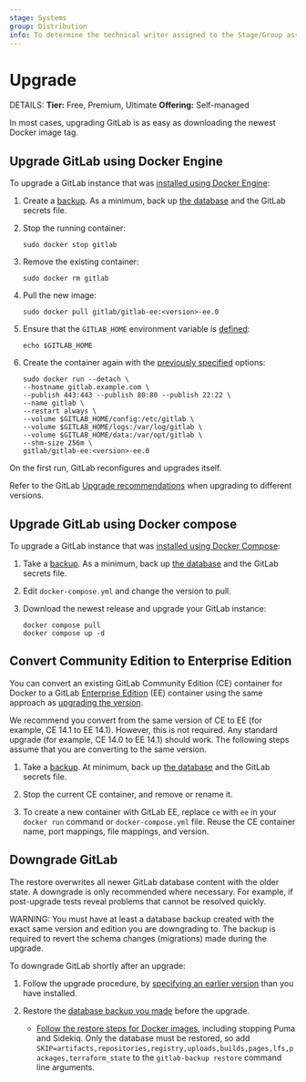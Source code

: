 ```yaml
---
stage: Systems
group: Distribution
info: To determine the technical writer assigned to the Stage/Group associated with this page, see https://handbook.gitlab.com/handbook/product/ux/technical-writing/#assignments
---
```


# Upgrade

DETAILS:
**Tier:** Free, Premium, Ultimate
**Offering:** Self-managed

In most cases, upgrading GitLab is as easy as downloading the newest Docker
image tag.

## Upgrade GitLab using Docker Engine

To upgrade a GitLab instance that was [installed using Docker Engine](installation.md#install-gitlab-by-using-docker-engine):

1. Create a [backup](backup.md). As a minimum, back up [the database](backup.md#create-a-database-backup) and
   the GitLab secrets file.

1. Stop the running container:

   ```shell
   sudo docker stop gitlab
   ```

1. Remove the existing container:

   ```shell
   sudo docker rm gitlab
   ```

1. Pull the new image:

   ```shell
   sudo docker pull gitlab/gitlab-ee:<version>-ee.0
   ```

1. Ensure that the `GITLAB_HOME` environment variable is [defined](installation.md#create-a-directory-for-the-volumes):

   ```shell
   echo $GITLAB_HOME
   ```

1. Create the container again with the
   [previously specified](installation.md#install-gitlab-by-using-docker-engine) options:

   ```shell
   sudo docker run --detach \
   --hostname gitlab.example.com \
   --publish 443:443 --publish 80:80 --publish 22:22 \
   --name gitlab \
   --restart always \
   --volume $GITLAB_HOME/config:/etc/gitlab \
   --volume $GITLAB_HOME/logs:/var/log/gitlab \
   --volume $GITLAB_HOME/data:/var/opt/gitlab \
   --shm-size 256m \
   gitlab/gitlab-ee:<version>-ee.0
   ```

On the first run, GitLab reconfigures and upgrades itself.

Refer to the GitLab [Upgrade recommendations](../../policy/maintenance.md#upgrade-recommendations)
when upgrading to different versions.

## Upgrade GitLab using Docker compose

To upgrade a GitLab instance that was [installed using Docker Compose](installation.md#install-gitlab-by-using-docker-compose):

1. Take a [backup](backup.md). As a minimum, back up [the database](backup.md#create-a-database-backup) and
   the GitLab secrets file.
1. Edit `docker-compose.yml` and change the version to pull.
1. Download the newest release and upgrade your GitLab instance:

   ```shell
   docker compose pull
   docker compose up -d
   ```

## Convert Community Edition to Enterprise Edition

You can convert an existing GitLab Community Edition (CE) container for Docker
to a GitLab [Enterprise Edition](https://about.gitlab.com/pricing/) (EE) container
using the same approach as [upgrading the version](upgrade.md).

We recommend you convert from the same version of CE to EE (for example, CE 14.1 to EE 14.1).
However, this is not required. Any standard upgrade (for example, CE 14.0 to EE 14.1) should work.
The following steps assume that you are converting to the same version.

1. Take a [backup](backup.md). At minimum, back up [the database](backup.md#create-a-database-backup) and
   the GitLab secrets file.

1. Stop the current CE container, and remove or rename it.

1. To create a new container with GitLab EE,
   replace `ce` with `ee` in your `docker run` command or `docker-compose.yml` file.
   Reuse the CE container name, port mappings, file mappings, and version.

## Downgrade GitLab

The restore overwrites all newer GitLab database content with the older state.
A downgrade is only recommended where necessary. For example, if post-upgrade tests reveal problems that cannot be resolved quickly.

WARNING:
You must have at least a database backup created with the exact same version and edition you are downgrading to.
The backup is required to revert the schema changes (migrations) made during the upgrade.

To downgrade GitLab shortly after an upgrade:

1. Follow the upgrade procedure, by [specifying an earlier version](installation.md#find-the-gitlab-version-and-edition-to-use)
   than you have installed.

1. Restore the [database backup you made](backup.md#create-a-database-backup) before the upgrade.

   - [Follow the restore steps for Docker images](../../administration/backup_restore/restore_gitlab.md#restore-for-docker-image-and-gitlab-helm-chart-installations), including
     stopping Puma and Sidekiq. Only the database must be restored, so add
     `SKIP=artifacts,repositories,registry,uploads,builds,pages,lfs,packages,terraform_state`
     to the `gitlab-backup restore` command line arguments.
